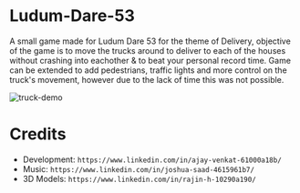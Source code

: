 # Ludum-Dare-53

A small game made for Ludum Dare 53 for the theme of Delivery, objective of the game is to move the trucks around to deliver to each of the houses without crashing into eachother & to beat your personal record time. Game can be extended to add pedestrians, traffic lights and more control on the truck's movement, however due to the lack of time this was not possible.

![truck-demo](https://user-images.githubusercontent.com/25098044/235581780-b7ce25f6-7d5a-4062-ab7c-5a92c7e8c913.gif)

# Credits

- Development: `https://www.linkedin.com/in/ajay-venkat-61000a18b/`
- Music: `https://www.linkedin.com/in/joshua-saad-4615961b7/`
- 3D Models: `https://www.linkedin.com/in/rajin-h-10290a190/`
